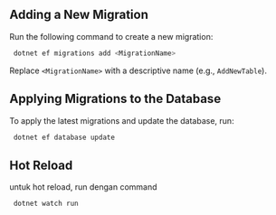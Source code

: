 ## Adding a New Migration
Run the following command to create a new migration:
```sh
 dotnet ef migrations add <MigrationName>
```
Replace `<MigrationName>` with a descriptive name (e.g., `AddNewTable`).

## Applying Migrations to the Database
To apply the latest migrations and update the database, run:
```sh
 dotnet ef database update
```

## Hot Reload

untuk hot reload, run dengan command

```sh
 dotnet watch run
```